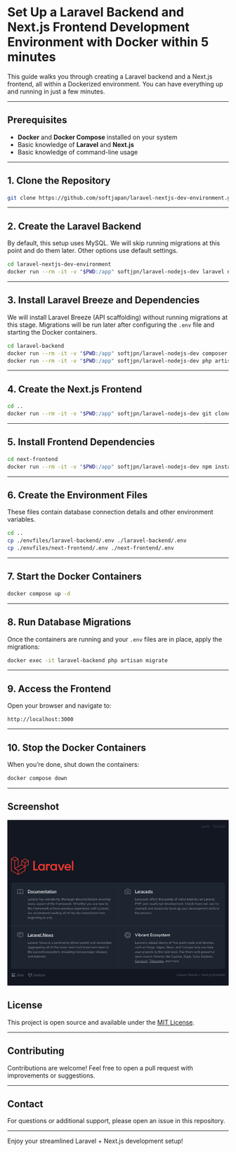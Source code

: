 # Set Up a Laravel Backend and Next.js Frontend Development Environment with Docker within 5 minutes

This guide walks you through creating a Laravel backend and a Next.js frontend, all within a Dockerized environment. You can have everything up and running in just a few minutes.

---

## Prerequisites

- **Docker** and **Docker Compose** installed on your system  
- Basic knowledge of **Laravel** and **Next.js**
- Basic knowledge of command-line usage
---

## 1. Clone the Repository

```bash
git clone https://github.com/softjapan/laravel-nextjs-dev-environment.git
```

---

## 2. Create the Laravel Backend

By default, this setup uses MySQL. We will skip running migrations at this point and do them later. Other options use default settings.

```bash
cd laravel-nextjs-dev-environment
docker run --rm -it -v "$PWD:/app" softjpn/laravel-nodejs-dev laravel new laravel-backend
```

---

## 3. Install Laravel Breeze and Dependencies

We will install Laravel Breeze (API scaffolding) without running migrations at this stage. Migrations will be run later after configuring the `.env` file and starting the Docker containers.

```bash
cd laravel-backend
docker run --rm -it -v "$PWD:/app" softjpn/laravel-nodejs-dev composer require laravel/breeze --dev
docker run --rm -it -v "$PWD:/app" softjpn/laravel-nodejs-dev php artisan breeze:install api
```

---

## 4. Create the Next.js Frontend

```bash
cd ..
docker run --rm -it -v "$PWD:/app" softjpn/laravel-nodejs-dev git clone https://github.com/laravel/breeze-next.git next-frontend
```

---

## 5. Install Frontend Dependencies

```bash
cd next-frontend
docker run --rm -it -v "$PWD:/app" softjpn/laravel-nodejs-dev npm install
```

---

## 6. Create the Environment Files

These files contain database connection details and other environment variables.

```bash
cd ..
cp ./envfiles/laravel-backend/.env ./laravel-backend/.env
cp ./envfiles/next-frontend/.env ./next-frontend/.env
```

---

## 7. Start the Docker Containers

```bash
docker compose up -d
```

---

## 8. Run Database Migrations

Once the containers are running and your `.env` files are in place, apply the migrations:

```bash
docker exec -it laravel-backend php artisan migrate
```

---

## 9. Access the Frontend

Open your browser and navigate to:

```text
http://localhost:3000
```

---

## 10. Stop the Docker Containers

When you’re done, shut down the containers:

```bash
docker compose down
```

---

## Screenshot

![screenshot](./screenshot.png)

## License

This project is open source and available under the [MIT License](LICENSE).

---

## Contributing

Contributions are welcome! Feel free to open a pull request with improvements or suggestions.

---

## Contact

For questions or additional support, please open an issue in this repository.

---

Enjoy your streamlined Laravel + Next.js development setup!
